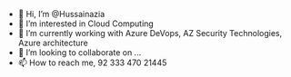 - 👋 Hi, I’m @Hussainazia
- 👀 I’m interested in Cloud Computing 
- 🌱 I’m currently working with Azure DeVops, AZ Security Technologies, Azure architecture 
- 💞️ I’m looking to collaborate on ...
- 📫 How to reach me, 92 333 470 21445

<!---
Hussainazia/Hussainazia is a ✨ special ✨ repository because its `README.md` (this file) appears on your GitHub profile.
You can click the Preview link to take a look at your changes.
--->
